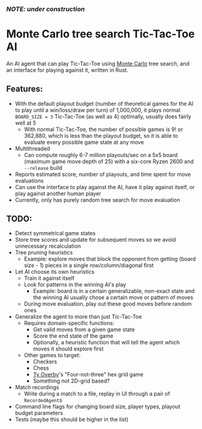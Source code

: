 ### _NOTE: under construction_

# Monte Carlo tree search Tic-Tac-Toe AI

An AI agent that can play Tic-Tac-Toe using [Monte
Carlo](https://en.wikipedia.org/wiki/Monte_Carlo_tree_search) tree search, and an
interface for playing against it, written in Rust.

## Features:
- With the default playout budget (number of theoretical games for the AI to play
  until a win/loss/draw per turn) of 1,000,000, it plays normal `BOARD_SIZE = 3`
  Tic-Tac-Toe (as well as 4) optimally, usually does fairly well at 5
  - With normal Tic-Tac-Toe, the number of possible games is 9! or 362,880, which is
    less than the playout budget, so it is able to evaluate every possible game state
    at any move
- Multithreaded 
  - Can compute roughly 6-7 million playouts/sec on a 5x5 board (maximum game move depth
    of 25) with a six-core Ryzen 2600 and `--release` build
- Reports estimated score, number of playouts, and time spent for move evaluations
- Can use the interface to play against the AI, have it play against itself, or play
  against another human player
- Currently, only has purely random tree search for move evaluation

## TODO:
- Detect symmetrical game states
- Store tree scores and update for subsequent moves so we avoid unnecessary
  recalculation
- Tree pruning heuristics
  - Example: explore moves that block the opponent from getting (board size - 1) pieces
    in a single row/column/diagonal first
- Let AI choose its own heuristics
  - Train it against itself
  - Look for patterns in the winning AI's play
    - Example: board is in a certain generalizable, non-exact state and the winning AI
      usually chose a certain move or pattern of moves
  - During move evaluation, play out these good moves before random ones
- Generalize the agent to more than just Tic-Tac-Toe
  - Requires domain-specific functions:
    - Get valid moves from a given game state
    - Score the end state of the game
    - Optionally, a heuristic function that will tell the agent which moves it should
      explore first
  - Other games to target:
    - Checkers
    - Chess
    - [Ty Overby](https://github.com/TyOverby)'s "Four-not-three" hex grid game
    - Something not 2D-grid based?
- Match recordings
  - Write during a match to a file, replay in UI through a pair of `RecordedAgent`s
- Command line flags for changing board size, player types, playout budget parameters
- Tests (maybe this should be higher in the list)
